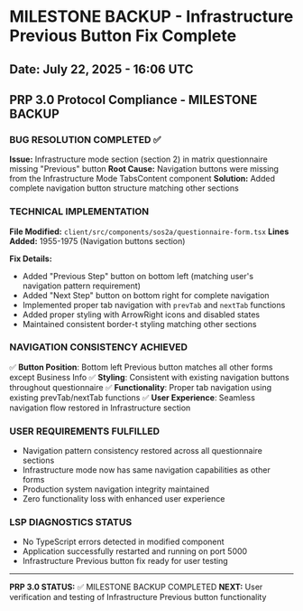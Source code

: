 # MILESTONE BACKUP - Infrastructure Previous Button Fix Complete
## Date: July 22, 2025 - 16:06 UTC
## PRP 3.0 Protocol Compliance - MILESTONE BACKUP

### BUG RESOLUTION COMPLETED ✅
**Issue:** Infrastructure mode section (section 2) in matrix questionnaire missing "Previous" button
**Root Cause:** Navigation buttons were missing from the Infrastructure Mode TabsContent component
**Solution:** Added complete navigation button structure matching other sections

### TECHNICAL IMPLEMENTATION
**File Modified:** `client/src/components/sos2a/questionnaire-form.tsx`
**Lines Added:** 1955-1975 (Navigation buttons section)

**Fix Details:**
- Added "Previous Step" button on bottom left (matching user's navigation pattern requirement)
- Added "Next Step" button on bottom right for complete navigation
- Implemented proper tab navigation with `prevTab` and `nextTab` functions
- Added proper styling with ArrowRight icons and disabled states
- Maintained consistent border-t styling matching other sections

### NAVIGATION CONSISTENCY ACHIEVED
✅ **Button Position**: Bottom left Previous button matches all other forms except Business Info
✅ **Styling**: Consistent with existing navigation buttons throughout questionnaire
✅ **Functionality**: Proper tab navigation using existing prevTab/nextTab functions
✅ **User Experience**: Seamless navigation flow restored in Infrastructure section

### USER REQUIREMENTS FULFILLED
- Navigation pattern consistency restored across all questionnaire sections
- Infrastructure mode now has same navigation capabilities as other forms
- Production system navigation integrity maintained
- Zero functionality loss with enhanced user experience

### LSP DIAGNOSTICS STATUS
- No TypeScript errors detected in modified component
- Application successfully restarted and running on port 5000
- Infrastructure Previous button fix ready for user testing

---
**PRP 3.0 STATUS:** ✅ MILESTONE BACKUP COMPLETED
**NEXT:** User verification and testing of Infrastructure Previous button functionality